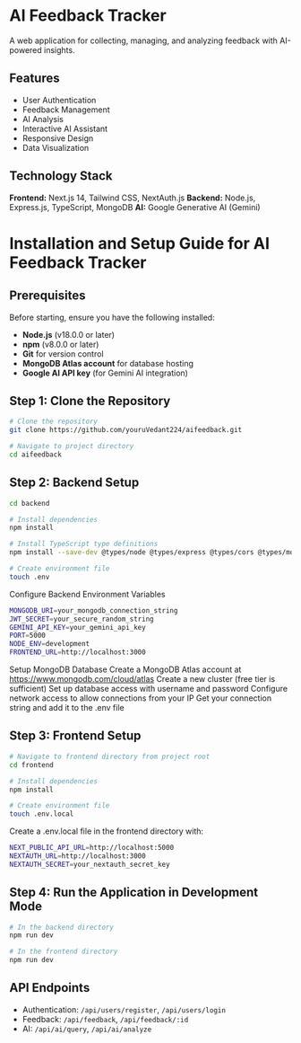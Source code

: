 # AI Feedback Tracker

A web application for collecting, managing, and analyzing feedback with AI-powered insights.

## Features

- User Authentication
- Feedback Management
- AI Analysis
- Interactive AI Assistant
- Responsive Design
- Data Visualization

## Technology Stack

**Frontend:** Next.js 14, Tailwind CSS, NextAuth.js
**Backend:** Node.js, Express.js, TypeScript, MongoDB
**AI:** Google Generative AI (Gemini)
# Installation and Setup Guide for AI Feedback Tracker

## Prerequisites

Before starting, ensure you have the following installed:

- **Node.js** (v18.0.0 or later)
- **npm** (v8.0.0 or later)
- **Git** for version control
- **MongoDB Atlas account** for database hosting
- **Google AI API key** (for Gemini AI integration)

## Step 1: Clone the Repository

```bash
# Clone the repository
git clone https://github.com/youruVedant224/aifeedback.git

# Navigate to project directory
cd aifeedback
```
## Step 2: Backend Setup
```bash
cd backend

# Install dependencies
npm install

# Install TypeScript type definitions
npm install --save-dev @types/node @types/express @types/cors @types/morgan @types/compression @types/jsonwebtoken @types/bcrypt

# Create environment file
touch .env
```
Configure Backend Environment Variables
```bash
MONGODB_URI=your_mongodb_connection_string
JWT_SECRET=your_secure_random_string
GEMINI_API_KEY=your_gemini_api_key
PORT=5000
NODE_ENV=development
FRONTEND_URL=http://localhost:3000
```
Setup MongoDB Database
Create a MongoDB Atlas account at https://www.mongodb.com/cloud/atlas
Create a new cluster (free tier is sufficient)
Set up database access with username and password
Configure network access to allow connections from your IP
Get your connection string and add it to the .env file

## Step 3: Frontend Setup
```bash
# Navigate to frontend directory from project root
cd frontend

# Install dependencies
npm install

# Create environment file
touch .env.local
```
Create a .env.local file in the frontend directory with:
```bash
NEXT_PUBLIC_API_URL=http://localhost:5000
NEXTAUTH_URL=http://localhost:3000
NEXTAUTH_SECRET=your_nextauth_secret_key
```
## Step 4: Run the Application in Development Mode

```bash
# In the backend directory
npm run dev

# In the frontend directory
npm run dev
```

## API Endpoints

- Authentication: `/api/users/register`, `/api/users/login`
- Feedback: `/api/feedback`, `/api/feedback/:id`
- AI: `/api/ai/query`, `/api/ai/analyze`



